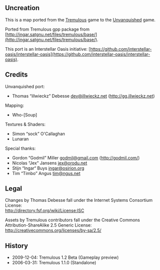 Uncreation
----------

This is a map ported from the [Tremulous](http://tremulous.net/) game to the [Unvanquished](https://www.unvanquished.net/) game.

Ported from Tremulous gpp package from [http://ingar.satgnu.net/files/tremulous/base/](http://ingar.satgnu.net/files/tremulous/base/).

This port is an Interstellar Oasis initiative: [https://github.com/interstellar-oasis/interstellar-oasis](https://github.com/interstellar-oasis/interstellar-oasis).

Credits
-------

Unvanquished port:

* Thomas “illwieckz” Debesse <dev@illwieckz.net> (http://gg.illwieckz.net)

Mapping:

* Who-[Soup]

Textures & Shaders:

* Simon “sock” O'Callaghan
* Lunaran

Special thanks:

* Gordon “Godmil” Miller <godmil@gmail.com> (http://godmil.com/)
* Nicolas “Jex“ Jansens <jex@orodu.net>
* Stijn “Ingar“ Buys <ingar@osirion.org>
* Tim “Timbo” Angus <tim@ngus.net>

Legal
-----

Changes by Thomas Debesse fall under the Internet Systems Consortium License:  
http://directory.fsf.org/wiki/License:ISC

Assets by Tremulous contributors fall under the Creative Commons Attribution-ShareAlike 2.5 Generic License:  
http://creativecommons.org/licenses/by-sa/2.5/

History
-------

* 2009-12-04:	Tremulous 1.2 Beta (Gameplay preview)
* 2006-03-31:	Tremulous 1.1.0 (Standalone)
